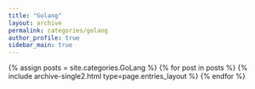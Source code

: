 ```yaml
---
title: "Golang"
layout: archive
permalink: categories/golang
author_profile: true
sidebar_main: true
---
```


{% assign posts = site.categories.GoLang %}
{% for post in posts %} {% include archive-single2.html type=page.entries_layout %} {% endfor %}
